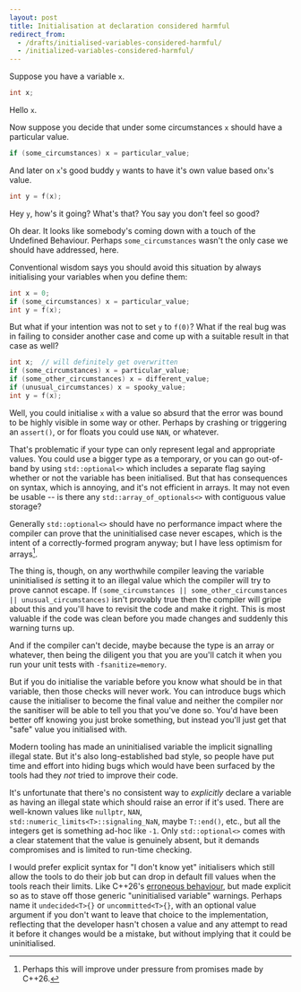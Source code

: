 ```yaml
---
layout: post
title: Initialisation at declaration considered harmful
redirect_from:
  - /drafts/initialised-variables-considered-harmful/
  - /initialized-variables-considered-harmful/
---
```

Suppose you have a variable `x`.

```c++
int x;
```

Hello `x`.

Now suppose you decide that under some circumstances `x` should have a
particular value.

```c++
if (some_circumstances) x = particular_value;
```

And later on `x`'s good buddy `y` wants to have it's own value based
on`x`'s value.

```c++
int y = f(x);
```

Hey `y`, how's it going?  What's that?  You say you don't feel so good?

Oh dear.  It looks like somebody's coming down with a touch of the
Undefined Behaviour.  Perhaps `some_circumstances` wasn't the only case we should have addressed, here.

Conventional wisdom says you should avoid this situation by always
initialising your variables when you define them:

```c++
int x = 0;
if (some_circumstances) x = particular_value;
int y = f(x);
```

But what if your intention was not to set `y` to `f(0)`?  What if the real
bug was in failing to consider another case and come up with a suitable
result in that case as well?

```c++
int x;  // will definitely get overwritten
if (some_circumstances) x = particular_value;
if (some_other_circumstances) x = different_value;
if (unusual_circumstances) x = spooky_value;
int y = f(x);
```

Well, you could initialise `x` with a value so absurd that the error was
bound to be highly visible in some way or other.  Perhaps by crashing or triggering
an `assert()`, or for floats you could use `NAN`, or whatever.

That's problematic if your type can only represent legal and
appropriate values.  You could use a bigger type
as a temporary,
or you can go out-of-band by using
`std::optional<>` which includes a separate flag saying whether or not
the variable has been initialised.  But that has consequences on syntax, which is annoying,
and it's not efficient in arrays.  It may not even be usable -- is there
any `std::array_of_optionals<>` with contiguous value storage?

Generally `std::optional<>` should have no performance impact
where the compiler can prove that the uninitialised case
never escapes, which is the intent of a correctly-formed program anyway; but
I have less optimism for arrays[^1].

The thing is, though, on any worthwhile compiler leaving the variable
uninitialised _is_ setting it to an illegal value which the compiler will try to
prove cannot escape.  If `(some_circumstances ||
some_other_circumstances || unusual_circumstances)` isn't provably true
then the compiler will gripe about this and you'll have to revisit the
code and make it right.
This is most valuable if the code was clean before you made changes
and suddenly this warning turns up.

And if the compiler can't decide, maybe because the type is an array or whatever, then being
the diligent you that you are you'll catch it when you run your unit tests
with `-fsanitize=memory`.

But if you do initialise the variable before you know what should be in
that variable, then those checks will never work.  You can introduce
bugs which cause the initialiser to become the final value and neither
the compiler nor the sanitiser will be able to tell you that you've done
so.  You'd have been better off knowing you just broke something, but
instead you'll just get that "safe" value you initialised with.

Modern tooling has made an uninitialised variable the implicit signalling
illegal state.  But it's also long-established
bad style, so people have put time and effort into hiding bugs which
would have been surfaced by the tools had they _not_ tried to
improve their code.

It's unfortunate that there's no consistent way to _explicitly_ declare a
variable as having an illegal state which should raise an error if it's
used.  There are well-known values like `nullptr`, `NAN`,
`std::numeric_limits<T>::signaling_NaN`, maybe `T::end()`, etc.,
but all the integers get is something ad-hoc like `-1`.
Only `std::optional<>` comes with a clear
statement that
the value is genuinely absent, but it demands compromises and is limited to run-time checking.

I would prefer explicit syntax for "I don't know yet" initialisers which still allow the tools to do their job but can drop in default fill values when the tools reach their limits.  Like C++26's [erroneous behaviour][], but made explicit so as to stave off those generic "uninitialised variable" warnings.  Perhaps name it `undecided<T>{}` or `uncommitted<T>{}`, with an optional value argument if you don't want to leave that choice to the implementation, reflecting that the developer hasn't chosen a value and any attempt to read it before it changes would be a mistake, but without implying that it could be uninitialised.

[^1]: Perhaps this will improve under pressure from promises made by C++26.

[erroneous behaviour]: <https://www.open-std.org/jtc1/sc22/wg21/docs/papers/2024/p2795r5.html>
